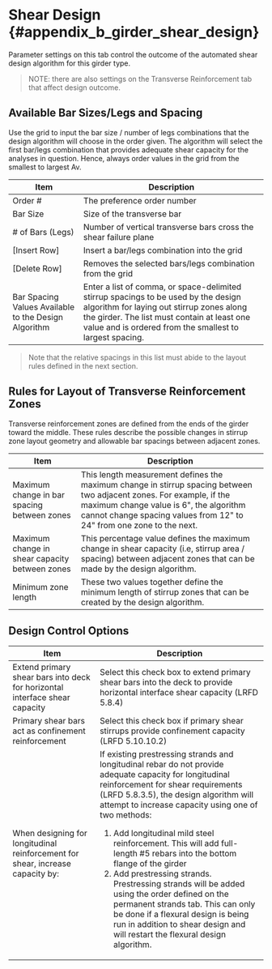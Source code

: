 Shear Design {#appendix_b_girder_shear_design}
==============================================
Parameter settings on this tab control the outcome of the automated shear design algorithm for this girder type.

> NOTE: there are also settings on the Transverse Reinforcement tab that affect design outcome.

Available Bar Sizes/Legs and Spacing
--------------------------
Use the grid to input the bar size / number of legs combinations that the design algorithm will choose in the order given. The algorithm will select the first bar/legs combination that provides adequate shear capacity for the analyses in question. Hence, always order values in the grid from the smallest to largest Av.

Item | Description
-----|------------
Order \# | The preference order number
Bar Size | Size of the transverse bar
\# of Bars (Legs) | Number of vertical transverse bars cross the shear failure plane
[Insert Row] | Insert a bar/legs combination into the grid
[Delete Row] | Removes the selected bars/legs combination from the grid
Bar Spacing Values Available to the Design Algorithm | Enter a list of comma, or space-delimited stirrup spacings to be used by the design algorithm for laying out stirrup zones along the girder. The list must contain at least one value and is ordered from the smallest to largest spacing. 

> Note that the relative spacings in this list must abide to the layout rules defined in the next section.

Rules for Layout of Transverse Reinforcement Zones
--------------------------------------------------
Transverse reinforcement zones are defined from the ends of the girder toward the middle. These rules describe the possible changes in stirrup zone layout geometry and allowable bar spacings between adjacent zones.

Item | Description
---------|-----------------
Maximum change in bar spacing between zones | This length measurement defines the maximum change in stirrup spacing between two adjacent zones. For example, if the maximum change value is 6", the algorithm cannot change spacing values from 12" to 24" from one zone to the next.
Maximum change in shear capacity between zones | This percentage value defines the maximum change in shear capacity (i.e, stirrup area / spacing) between adjacent zones that can be made by the design algorithm.
Minimum zone length | These two values together define the minimum length of stirrup zones that can be created by the design algorithm.

Design Control Options
------------------------

Item | Description
------|--------------
Extend primary shear bars into deck for horizontal interface shear capacity | Select this check box to extend primary shear bars into the deck to provide horizontal interface shear capacity (LRFD 5.8.4)
Primary shear bars act as confinement reinforcement | Select this check box if primary shear stirrups provide confinement capacity (LRFD 5.10.10.2)
When designing for longitudinal reinforcement for shear, increase capacity by: | If existing prestressing strands and longitudinal rebar do not provide adequate capacity for longitudinal reinforcement for shear requirements (LRFD 5.8.3.5), the design algorithm will attempt to increase capacity using one of two methods: <ol><li> Add longitudinal mild steel reinforcement. This will add full-length #5 rebars into the bottom flange of the girder</li><li>Add prestressing strands. Prestressing strands will be added using the order defined on the permanent strands tab. This can only be done if a flexural design is being run in addition to shear design and will restart the flexural design algorithm.</li></ol>
